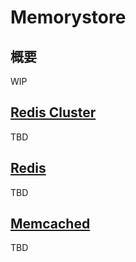 # Memorystore

## 概要

WIP

## [Redis Cluster](./redis/clusters/)

TBD

## [Redis](./redis/instances/)

TBD

## [Memcached](./memcached/instances/)

TBD
